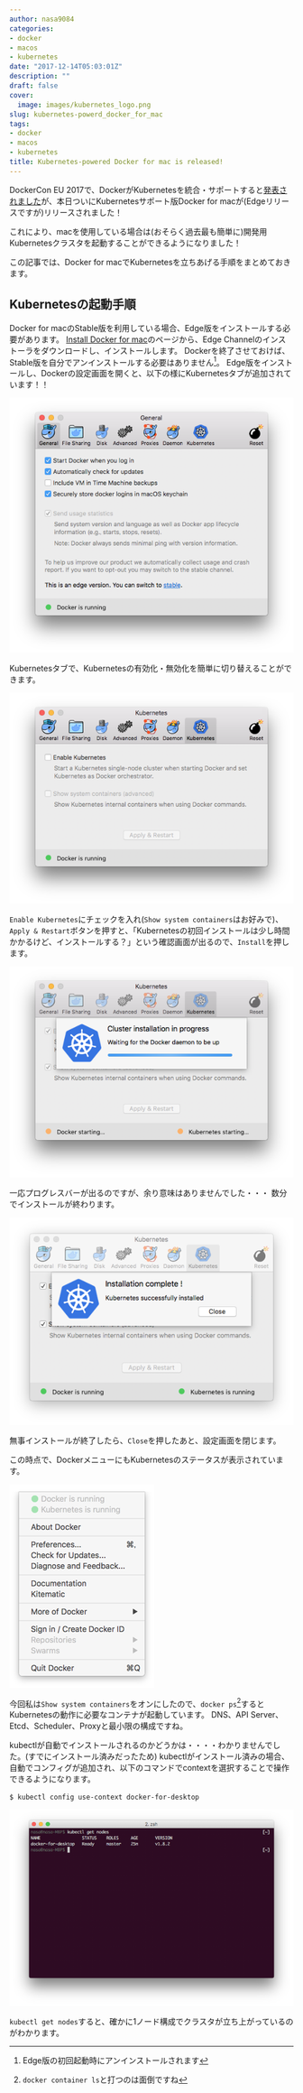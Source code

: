 ```yaml
---
author: nasa9084
categories:
- docker
- macos
- kubernetes
date: "2017-12-14T05:03:01Z"
description: ""
draft: false
cover:
  image: images/kubernetes_logo.png
slug: kubernetes-powerd_docker_for_mac
tags:
- docker
- macos
- kubernetes
title: Kubernetes-powered Docker for mac is released!
---
```



DockerCon EU 2017で、DockerがKubernetesを統合・サポートすると[発表されました](http://www.publickey1.jp/blog/17/dockerkubernetesdockercon_eu_2017.html)が、本日ついにKubernetesサポート版Docker for macが(Edgeリリースですが)リリースされました！

これにより、macを使用している場合は(おそらく過去最も簡単に)開発用Kubernetesクラスタを起動することができるようになりました！

この記事では、Docker for macでKubernetesを立ちあげる手順をまとめておきます。

## Kubernetesの起動手順
Docker for macのStable版を利用している場合、Edge版をインストールする必要があります。
[Install Docker for mac](https://docs.docker.com/docker-for-mac/install/)のページから、Edge Channelのインストーラをダウンロードし、インストールします。
Dockerを終了させておけば、Stable版を自分でアンインストールする必要はありません[^uninstall_stable]。
Edge版をインストールし、Dockerの設定画面を開くと、以下の様にKubernetesタブが追加されています！！

![Docker設定画面(General)](images/docker-preference-general.png)

Kubernetesタブで、Kubernetesの有効化・無効化を簡単に切り替えることができます。

![Docker設定画面(Kubernetes)](images/docker-preference-kubernetes.png)

`Enable Kubernetes`にチェックを入れ(`Show system containers`はお好みで)、`Apply & Restart`ボタンを押すと、「Kubernetesの初回インストールは少し時間かかるけど、インストールする？」という確認画面が出るので、`Install`を押します。

![docker-preference-progress-kubernetes](images/docker-preference-progress-kubernetes.png)

一応プログレスバーが出るのですが、余り意味はありませんでした・・・
数分でインストールが終わります。

![docker-preference-done-kubernetes](images/docker-preference-done-kubernetes.png)

無事インストールが終了したら、`Close`を押したあと、設定画面を閉じます。

この時点で、DockerメニューにもKubernetesのステータスが表示されています。

![docker-menu-kubernetes-is-running](images/docker-menu-kubernetes-is-running.png)

今回私は`Show system containers`をオンにしたので、`docker ps`[^docker_ps]するとKubernetesの動作に必要なコンテナが起動しています。
DNS、API Server、Etcd、Scheduler、Proxyと最小限の構成ですね。

kubectlが自動でインストールされるのかどうかは・・・・わかりませんでした。(すでにインストール済みだったため)
kubectlがインストール済みの場合、自動でコンフィグが追加され、以下のコマンドでcontextを選択することで操作できるようになります。

```
$ kubectl config use-context docker-for-desktop
```

![docker-kubectl-get-nodes](images/docker-kubectl-get-nodes.png)

`kubectl get nodes`すると、確かに1ノード構成でクラスタが立ち上がっているのがわかります。

[^uninstall_stable]: Edge版の初回起動時にアンインストールされます
[^docker_ps]: `docker container ls`と打つのは面倒ですね

